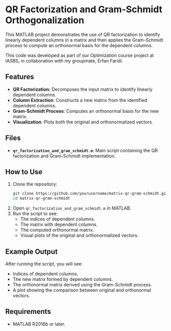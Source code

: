 # QR Factorization and Gram-Schmidt Orthogonalization

This MATLAB project demonstrates the use of QR factorization to identify linearly dependent columns in a matrix and then applies the Gram-Schmidt process to compute an orthonormal basis for the dependent columns.

This code was developed as part of our Optimization course project at IASBS, in collaboration with my groupmate, Erfan Faridi.

## Features
- **QR Factorization**: Decomposes the input matrix to identify linearly dependent columns.
- **Column Extraction**: Constructs a new matrix from the identified dependent columns.
- **Gram-Schmidt Process**: Computes an orthonormal basis for the new matrix.
- **Visualization**: Plots both the original and orthonormalized vectors.

## Files
- **`qr_factorization_and_gram_schmidt.m`**: Main script containing the QR factorization and Gram-Schmidt implementation.

## How to Use
1. Clone the repository:
   ```bash
   git clone https://github.com/yourusername/matrix-qr-gram-schmidt.git
   cd matrix-qr-gram-schmidt
   ```
2. Open `qr_factorization_and_gram_schmidt.m` in MATLAB.
3. Run the script to see:
   - The indices of dependent columns.
   - The matrix with dependent columns.
   - The computed orthonormal matrix.
   - Visual plots of the original and orthonormalized vectors.

## Example Output
After running the script, you will see:
- Indices of dependent columns.
- The new matrix formed by dependent columns.
- The orthonormal matrix derived using the Gram-Schmidt process.
- A plot showing the comparison between original and orthonormal vectors.

## Requirements
- MATLAB R2016b or later.
